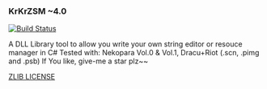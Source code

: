 ### KrKrZSM ~4.0
[![Build Status](https://travis-ci.org/ForumHulp/pageaddon.svg?branch=master)](http://katawa.url.ph)

A DLL Library tool to allow you write your own string editor or resouce manager in C#
Tested with: Nekopara Vol.0 & Vol.1, Dracu+Riot (.scn, .pimg and .psb)
If You like, give-me a star plz~~


[ZLIB LICENSE](https://raw.githubusercontent.com/marcussacana/KrKrZSceneManager/master/KrKrSceneManager/Zlib/license.txt)